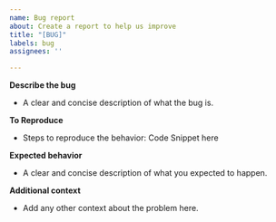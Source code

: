 ```yaml
---
name: Bug report
about: Create a report to help us improve
title: "[BUG]"
labels: bug
assignees: ''

---
```


**Describe the bug**
- A clear and concise description of what the bug is.

**To Reproduce**
- Steps to reproduce the behavior:
Code Snippet here

**Expected behavior**
- A clear and concise description of what you expected to happen.

**Additional context**
- Add any other context about the problem here.
